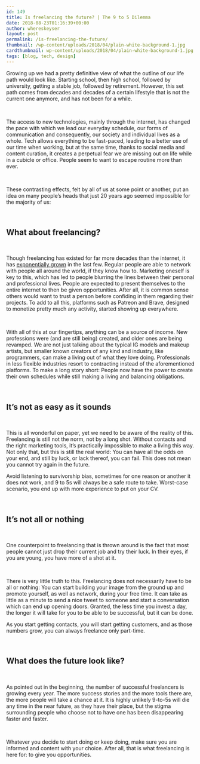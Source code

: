 ```yaml
---
id: 149
title: Is freelancing the future? | The 9 to 5 Dilemma
date: 2018-08-23T01:16:39+00:00
author: whereskeyser
layout: post
permalink: /is-freelancing-the-future/
thumbnail: /wp-content/uploads/2018/04/plain-white-background-1.jpg
cardthumbnail: wp-content/uploads/2018/04/plain-white-background-1.jpg
tags: [blog, tech, design]
---
```

Growing up we had a pretty definitive view of what the outline of our life path would look like. Starting school, then high school, followed by university, getting a stable job, followed by retirement. However, this set path comes from decades and decades of a certain lifestyle that is not the current one anymore, and has not been for a while.

&nbsp;

The access to new technologies, mainly through the internet, has changed the pace with which we lead our everyday schedule, our forms of communication and consequently, our society and individual lives as a whole. Tech allows everything to be fast-paced, leading to a better use of our time when working, but at the same time, thanks to social media and content curation, it creates a perpetual fear we are missing out on life while in a cubicle or office. People seem to want to escape routine more than ever.

&nbsp;

These contrasting effects, felt by all of us at some point or another, put an idea on many people’s heads that just 20 years ago seemed impossible for the majority of us:

&nbsp;

## What about freelancing?

&nbsp;

Though freelancing has existed for far more decades than the internet, it has <a href="https://www.forbes.com/sites/elainepofeldt/2018/07/12/new-data-six-figure-freelancing-is-on-the-rise/">exponentially grown</a>&nbsp;in the last few. Regular people are able to network with people all around the world, if they know how to. Marketing oneself is key to this, which has led to people blurring the lines between their personal and professional lives. People are expected to present themselves to the entire internet to then be given opportunities. After all, it is common sense others would want to trust a person before confiding in them regarding their projects. To add to all this, platforms such as Patreon and Brave, designed to monetize pretty much any activity, started showing up everywhere.

&nbsp;

With all of this at our fingertips, anything can be a source of income. New professions were (and are still being) created, and older ones are being revamped. We are not just talking about the typical IG models and makeup artists, but smaller known creators of any kind and industry, like programmers, can make a living out of what they love doing. Professionals in less flexible industries resort to contracting instead of the aforementioned platforms. To make a long story short: People now have the power to create their own schedules while still making a living and balancing obligations.

&nbsp;

## It’s not as easy as it sounds

&nbsp;

This is all wonderful on paper, yet we need to be aware of the reality of this. Freelancing is still not the norm, not by a long shot. Without contacts and the right marketing tools, it’s practically impossible to make a living this way. Not only that, but this is still the real world: You can have all the odds on your end, and still by luck, or lack thereof, you can fail. This does not mean you cannot try again in the future.

Avoid listening to survivorship bias, sometimes for one reason or another it does not work, and 9 to 5s will always be a safe route to take. Worst-case scenario, you end up with more experience to put on your CV.

&nbsp;

## It’s not all or nothing

&nbsp;

One counterpoint to freelancing that is thrown around is the fact that most people cannot just drop their current job and try their luck. In their eyes, if you are young, you have more of a shot at it.

&nbsp;

There is very little truth to this. Freelancing does not necessarily have to be all or nothing: You can start building your image from the ground up and promote yourself, as well as network, during your free time. It can take as little as a minute to send a nice tweet to someone and start a conversation which can end up opening doors. Granted, the less time you invest a day, the longer it will take for you to be able to be successful, but it can be done.

As you start getting contacts, you will start getting customers, and as those numbers grow, you can always freelance only part-time.

&nbsp;

## What does the future look like?

&nbsp;

As pointed out in the beginning, the number of successful freelancers is growing every year. The more success stories and the more tools there are, the more people will take a chance at it. It is highly unlikely 9-to-5s will die any time in the near future, as they have their place, but the stigma surrounding people who choose not to have one has been disappearing faster and faster.

&nbsp;

Whatever you decide to start doing or keep doing, make sure you are informed and content with your choice. After all, that is what freelancing is here for: to give you opportunities.